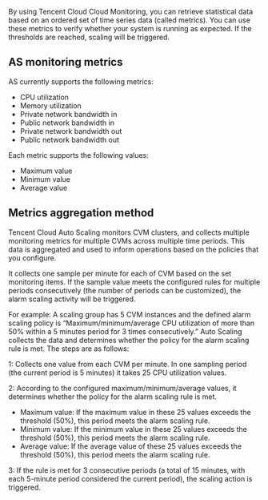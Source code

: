 
By using Tencent Cloud Cloud Monitoring, you can retrieve statistical data based on an ordered set of time series data (called metrics). You can use these metrics to verify whether your system is running as expected. If the thresholds are reached, scaling will be triggered.

## AS monitoring metrics
AS currently supports the following metrics:

- CPU utilization
- Memory utilization
- Private network bandwidth in
- Public network bandwidth in
- Private network bandwidth out
- Public network bandwidth out

Each metric supports the following values:

- Maximum value
- Minimum value
- Average value


## Metrics aggregation method

Tencent Cloud Auto Scaling monitors CVM clusters, and collects multiple monitoring metrics for multiple CVMs across multiple time periods. This data is aggregated and used to inform operations based on the policies that you configure.

It collects one sample per minute for each of CVM based on the set monitoring items. If the sample value meets the configured rules for multiple periods consecutively (the number of periods can be customized), the alarm scaling activity will be triggered.

For example: A scaling group has 5 CVM instances and the defined alarm scaling policy is “Maximum/minimum/average CPU utilization of more than 50% within a 5 minutes period for 3 times consecutively.” Auto Scaling collects the data and determines whether the policy for the alarm scaling rule is met. The steps are as follows:

1: Collects one value from each CVM per minute. In one sampling period (the current period is 5 minutes) it takes 25 CPU utilization values.

2: According to the configured maximum/minimum/average values, it determines whether the policy for the alarm scaling rule is met.
* Maximum value: If the maximum value in these 25 values exceeds the threshold (50%), this period meets the alarm scaling rule.
* Minimum value: If the minimum value in these 25 values exceeds the threshold (50%), this period meets the alarm scaling rule.
* Average value: If the average value of these 25 values exceeds the threshold (50%), this period meets the alarm scaling rule.

3: If the rule is met for 3 consecutive periods (a total of 15 minutes, with each 5-minute period considered the current period), the scaling action is triggered.




